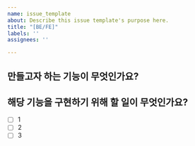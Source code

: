 ```yaml
---
name: issue_template
about: Describe this issue template's purpose here.
title: "[BE/FE]"
labels: ''
assignees: ''

---
```


## 만들고자 하는 기능이 무엇인가요? 


## 해당 기능을 구현하기 위해 할 일이 무엇인가요? 
- [ ] 1 
- [ ] 2 
- [ ] 3
